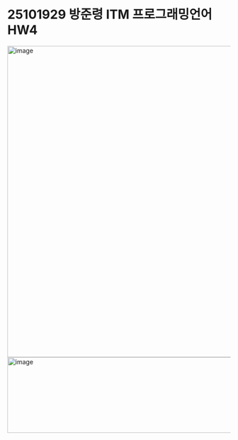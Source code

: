 # 25101929 방준령 ITM 프로그래밍언어 HW4

<img width="1790" height="703" alt="image" src="https://github.com/user-attachments/assets/7bf0f5da-d9f2-4028-b4f9-f8479007befd" />


<img width="1748" height="171" alt="image" src="https://github.com/user-attachments/assets/52cc4148-11b4-4b2f-a761-2b4bdd6936b0" />
